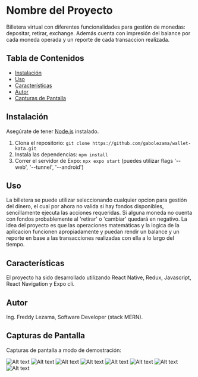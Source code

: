 # Nombre del Proyecto

Billetera virtual con diferentes funcionalidades para gestión de monedas: depositar, retirar, exchange. Además cuenta con impresión del balance por cada moneda operada y un reporte de cada transaccion realizada.

## Tabla de Contenidos

- [Instalación](#instalación)
- [Uso](#uso)
- [Características](#características)
- [Autor](#autor)
- [Capturas de Pantalla](#capturas-de-pantalla)

## Instalación

Asegúrate de tener [Node.js](https://nodejs.org/) instalado.

1. Clona el repositorio: `git clone https://github.com/gabolezama/wallet-kata.git`
2. Instala las dependencias: `npm install`
3. Correr el servidor de Expo: `npx expo start` (puedes utilizar flags '--web', '--tunnel', '--android')

## Uso

La billetera se puede utilizar seleccionando cualquier opcion para gestión del dinero, el cual por ahora no valida si hay fondos disponibles, sencillamente ejecuta las acciones requeridas. Si alguna moneda no cuenta con fondos probablemente al 'retirar' o 'cambiar' quedará en negativo. La idea del proyecto es que las operaciones matemáticas y la logica de la aplicacion funcionen apropiadamente y puedan rendir un balance y un reporte en base a las transacciones realizadas con ella a lo largo del tiempo.

## Características

El proyecto ha sido desarrollado utilizando React Native, Redux, Javascript, React Navigation y Expo cli.
## Autor

Ing. Freddy Lezama, Software Developer (stack MERN).

## Capturas de Pantalla

Capturas de pantalla a modo de demostración:

![Alt text](image.png) ![Alt text](image-1.png) ![Alt text](image-2.png) ![Alt text](image-3.png) ![Alt text](image-4.png) ![Alt text](image-5.png) ![Alt text](image-6.png) ![Alt text](image-7.png)
